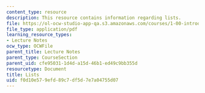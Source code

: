 ```yaml
---
content_type: resource
description: This resource contains information regarding lists.
file: https://ol-ocw-studio-app-qa.s3.amazonaws.com/courses/1-00-introduction-to-computers-and-engineering-problem-solving-spring-2012/f0d10e579efd89c7df5d7e7a04755d07_MIT1_00S12_Lec_36.pdf
file_type: application/pdf
learning_resource_types:
- Lecture Notes
ocw_type: OCWFile
parent_title: Lecture Notes
parent_type: CourseSection
parent_uid: cfe95031-1d4d-a15d-46b1-ed49c9bb355d
resourcetype: Document
title: Lists
uid: f0d10e57-9efd-89c7-df5d-7e7a04755d07
---
```

